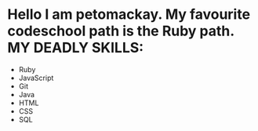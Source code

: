 Hello I am petomackay.
My favourite codeschool path is the Ruby path.
MY DEADLY SKILLS:
=================
* Ruby
* JavaScript
* Git
* Java
* HTML
* CSS
* SQL
